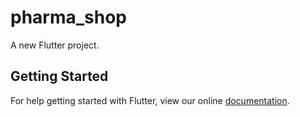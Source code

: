# pharma_shop

A new Flutter project.

## Getting Started

For help getting started with Flutter, view our online
[documentation](https://flutter.io/).
